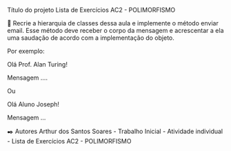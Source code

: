 Título do projeto Lista de Exercícios AC2 - POLIMORFISMO

🚀 Recrie a hierarquia de classes dessa aula e implemente o método enviar email. Esse método deve receber o corpo da mensagem e acrescentar a ela uma saudação de acordo com a implementação do objeto.

Por exemplo:

Olá Prof.  Alan Turing!

Mensagem ….

Ou

Olá Aluno Joseph!

Mensagem …

✒️ Autores Arthur dos Santos Soares - Trabalho Inicial - Atividade individual - Lista de Exercícios AC2 - POLIMORFISMO
